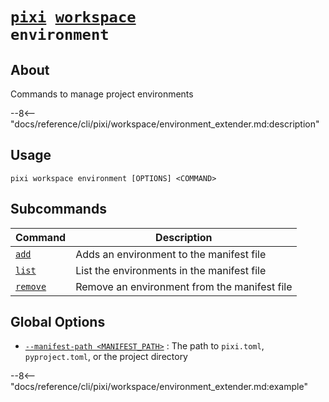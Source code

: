 <!--- This file is autogenerated. Do not edit manually! -->
# <code>[pixi](../../pixi.md) [workspace](../workspace.md) environment</code>

## About
Commands to manage project environments

--8<-- "docs/reference/cli/pixi/workspace/environment_extender.md:description"

## Usage
```
pixi workspace environment [OPTIONS] <COMMAND>
```

## Subcommands
| Command | Description |
|---------|-------------|
| [`add`](environment/add.md) | Adds an environment to the manifest file |
| [`list`](environment/list.md) | List the environments in the manifest file |
| [`remove`](environment/remove.md) | Remove an environment from the manifest file |


## Global Options
- <a id="arg---manifest-path" href="#arg---manifest-path">`--manifest-path <MANIFEST_PATH>`</a>
:  The path to `pixi.toml`, `pyproject.toml`, or the project directory

--8<-- "docs/reference/cli/pixi/workspace/environment_extender.md:example"
